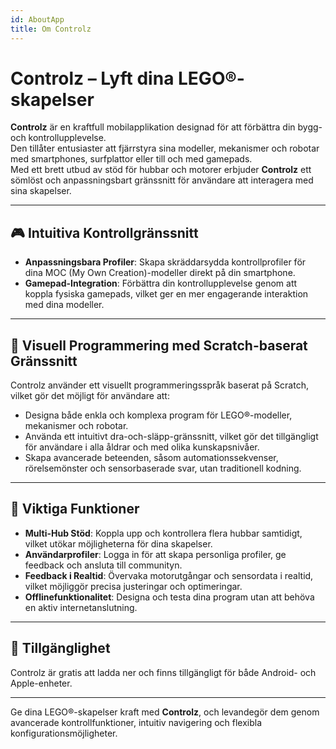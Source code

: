 ```yaml
---
id: AboutApp
title: Om Controlz
---
```


# Controlz – Lyft dina LEGO®-skapelser

**Controlz** är en kraftfull mobilapplikation designad för att förbättra din bygg- och kontrollupplevelse.  
Den tillåter entusiaster att fjärrstyra sina modeller, mekanismer och robotar med smartphones, surfplattor eller till och med gamepads.  
Med ett brett utbud av stöd för hubbar och motorer erbjuder **Controlz** ett sömlöst och anpassningsbart gränssnitt för användare att interagera med sina skapelser.

---

## 🎮 Intuitiva Kontrollgränssnitt

- **Anpassningsbara Profiler**: Skapa skräddarsydda kontrollprofiler för dina MOC (My Own Creation)-modeller direkt på din smartphone.
- **Gamepad-Integration**: Förbättra din kontrollupplevelse genom att koppla fysiska gamepads, vilket ger en mer engagerande interaktion med dina modeller.

---

## 🧱 Visuell Programmering med Scratch-baserat Gränssnitt

Controlz använder ett visuellt programmeringsspråk baserat på Scratch, vilket gör det möjligt för användare att:

- Designa både enkla och komplexa program för LEGO®-modeller, mekanismer och robotar.
- Använda ett intuitivt dra-och-släpp-gränssnitt, vilket gör det tillgängligt för användare i alla åldrar och med olika kunskapsnivåer.
- Skapa avancerade beteenden, såsom automationssekvenser, rörelsemönster och sensorbaserade svar, utan traditionell kodning.

---

## 🌟 Viktiga Funktioner

- **Multi-Hub Stöd**: Koppla upp och kontrollera flera hubbar samtidigt, vilket utökar möjligheterna för dina skapelser.
- **Användarprofiler**: Logga in för att skapa personliga profiler, ge feedback och ansluta till communityn.
- **Feedback i Realtid**: Övervaka motorutgångar och sensordata i realtid, vilket möjliggör precisa justeringar och optimeringar.
- **Offlinefunktionalitet**: Designa och testa dina program utan att behöva en aktiv internetanslutning.

---

## 📱 Tillgänglighet

Controlz är gratis att ladda ner och finns tillgängligt för både Android- och Apple-enheter.

---

Ge dina LEGO®-skapelser kraft med **Controlz**, och levandegör dem genom avancerade kontrollfunktioner, intuitiv navigering och flexibla konfigurationsmöjligheter.
